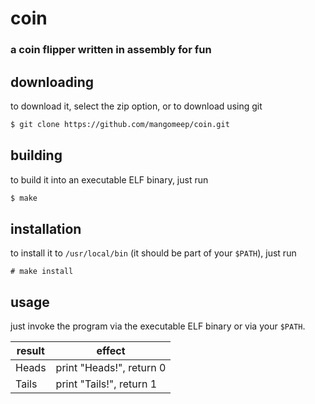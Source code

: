 # coin
### a coin flipper written in assembly for fun

## downloading
to download it, select the zip option, or to download using git
```sh
$ git clone https://github.com/mangomeep/coin.git
```

## building
to build it into an executable ELF binary, just run
```sh
$ make
```

## installation
to install it to `/usr/local/bin` (it should be part of your `$PATH`), just run
```
# make install
```

## usage
just invoke the program via the executable ELF binary or via your `$PATH`.

| result | effect |
| ------ | ------ |
| Heads  | print "Heads!", return 0 |
| Tails  | print "Tails!", return 1 |

